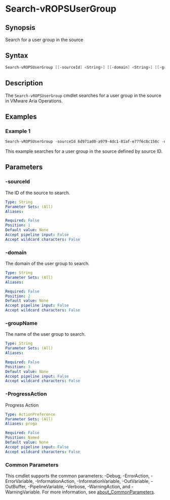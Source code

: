 # Search-vROPSUserGroup

## Synopsis

Search for a user group in the source

## Syntax

```powershell
Search-vROPSUserGroup [[-sourceId] <String>] [[-domain] <String>] [[-groupName] <String>] [-ProgressAction <ActionPreference>] [<CommonParameters>]
```

## Description

The `Search-vROPSUserGroup` cmdlet searches for a user group in the source in VMware Aria Operations.

## Examples

### Example 1

```powershell
Search-vROPSUserGroup -sourceId 6d971ad0-a979-4dc1-81af-e77f6c8c158c -domain sfo.rainpole.io -groupName "gg-vrops-read-only@sfo.rainpole.io"
```

This example searches for a user group in the source defined by source ID.

## Parameters

### -sourceId

The ID of the source to search.

```yaml
Type: String
Parameter Sets: (All)
Aliases:

Required: False
Position: 1
Default value: None
Accept pipeline input: False
Accept wildcard characters: False
```

### -domain

The domain of the user group to search.

```yaml
Type: String
Parameter Sets: (All)
Aliases:

Required: False
Position: 2
Default value: None
Accept pipeline input: False
Accept wildcard characters: False
```

### -groupName

The name of the user group to search.

```yaml
Type: String
Parameter Sets: (All)
Aliases:

Required: False
Position: 3
Default value: None
Accept pipeline input: False
Accept wildcard characters: False
```

### -ProgressAction

Progress Action

```yaml
Type: ActionPreference
Parameter Sets: (All)
Aliases: proga

Required: False
Position: Named
Default value: None
Accept pipeline input: False
Accept wildcard characters: False
```

### Common Parameters

This cmdlet supports the common parameters: -Debug, -ErrorAction, -ErrorVariable, -InformationAction, -InformationVariable, -OutVariable, -OutBuffer, -PipelineVariable, -Verbose, -WarningAction, and -WarningVariable. For more information, see [about_CommonParameters](http://go.microsoft.com/fwlink/?LinkID=113216).
